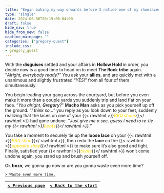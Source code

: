 ```yaml
---
title: "Begin making my way onwards before I notice one of my shoelaces has begun to loosen, and insist on stopping everything to redo it, only to then decide the other shoelace is also too loose comparatively and fix that one as well."
type: "single"
date: 2024-06-30T20:19:00-04:00
draft: false
hide_nav: true
hide_from_new: false
caption_mainpage: ""
categories: ["gregory-quest"]
include_css:
- gregory_quest
---
```


With the **disguises** settled and your affairs in **Hollow Hold** in order, you decide now is a good time to head on to meet **The Rock tribe** again. “*Alright, everybody ready?*” You ask your **allies**, and are quickly met with a unanimous and slightly frustrated “*YES!*” from all four of them simultaneously.

You begin leading your gang across the courtyard, but before you even make it more than a couple yards you suddenly trip and land flat on your face. “*You alright, **Gregory**?*” **Macho Man** asks as you pick yourself up off the ground. “*I think so…*” you reply as you look down to your feet, suddenly realizing that the laces on one of your {{< rawhtml >}}<em style="color: gold">BBQ shoes</em>{{</ rawhtml >}} had gone undone. “*Just give me a sec, guess I need to re-tie my {{< rawhtml >}}<em style="color: gold">boots</em>{{</ rawhtml >}}.*”

You take a moment to securely tie up the **loose lace** on your {{< rawhtml >}}<em style="color: gold">BBQ shoe</em>{{</ rawhtml >}}, then redo the **lace** on the {{< rawhtml >}}<em style="color: gold">opposite shoe</em>{{</ rawhtml >}} to make sure it’s also good and tight. Finally, satisfied your {{< rawhtml >}}<em style="color: gold">boots</em>{{</ rawhtml >}} won’t come undone again, you stand up and brush yourself off.

Ok **bozo**, we gonna go now or are you gonna waste even more time?

[``> Waste even more time.``](../133)

|[``< Previous page``](../131)|[``< Back to the start``](../)|
|---|---|